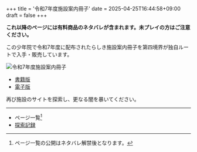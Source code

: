 +++
title = '令和7年度施設案内冊子'
date = 2025-04-25T16:44:58+09:00
draft = false
+++

**これ以降のページには有料商品のネタバレが含まれます。未プレイの方はご注意ください。**

この少年院で令和7年度に配布されたらしき施設案内冊子を第四境界が独自ルートで入手・販売しています。

![令和7年度施設案内冊子](/img/book/r7.png)

* [書籍版](https://shop.daiyonkyokai.net/products/kagaminosasshi07)
* [電子版](https://amzn.to/46aVKGx)

再び施設のサイトを探索し、更なる闇を暴いてください。

---

* ページ一覧[^1]
* [探索記録](memo/)

[^1]: ページ一覧の公開はネタバレ解禁後となります。
